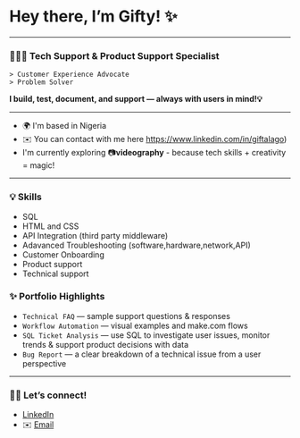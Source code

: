 # Hey there, I’m Gifty! ✨
---
### 🙋🏾‍♀️ Tech Support & Product Support Specialist
    > Customer Experience Advocate
    > Problem Solver 
   **I build, test, document, and support — always with users in mind!💡**

--- 
- 🌍 I'm based in Nigeria
- ✉️ You can contact with me here https://www.linkedin.com/in/giftalago)  
- I'm currently exploring 📷**videography** - because tech skills + creativity = magic!

---
### 💡 Skills
- SQL
- HTML and CSS
- API Integration (third party middleware)
-  Adavanced Troubleshooting (software,hardware,network,API)
- Customer Onboarding
- Product support
- Technical support
  
### ✨ Portfolio Highlights 

- `Technical FAQ` — sample support questions & responses  
- `Workflow Automation` — visual examples and make.com flows  
- `SQL Ticket Analysis` — use SQL to investigate user issues, monitor trends & support product decisions with data 
- `Bug Report` — a clear breakdown of a technical issue from a user perspective
  
---

### 🫱🏾 Let’s connect!  
- [LinkedIn](https://www.linkedin.com/in/gift-alago-88985b2a8)
- ✉️ [Email](thegiftalago@gmail.com)




